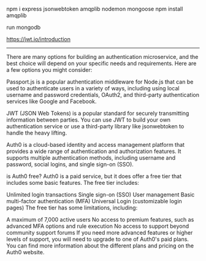 npm i express jsonwebtoken amqplib nodemon mongoose
npm install amqplib

run mongodb 

https://jwt.io/introduction


---
There are many options for building an authentication microservice, and the best choice will depend on your specific needs and requirements. Here are a few options you might consider:

Passport.js is a popular authentication middleware for Node.js that can be used to authenticate users in a variety of ways, including using local username and password credentials, OAuth2, and third-party authentication services like Google and Facebook.

JWT (JSON Web Tokens) is a popular standard for securely transmitting information between parties. You can use JWT to build your own authentication service or use a third-party library like jsonwebtoken to handle the heavy lifting.

Auth0 is a cloud-based identity and access management platform that provides a wide range of authentication and authorization features. It supports multiple authentication methods, including username and password, social logins, and single sign-on (SSO).

is Auth0  free?
Auth0 is a paid service, but it does offer a free tier that includes some basic features. The free tier includes:

Unlimited login transactions
Single sign-on (SSO)
User management
Basic multi-factor authentication (MFA)
Universal Login (customizable login pages)
The free tier has some limitations, including:

A maximum of 7,000 active users
No access to premium features, such as advanced MFA options and rule execution
No access to support beyond community support forums
If you need more advanced features or higher levels of support, you will need to upgrade to one of Auth0's paid plans. You can find more information about the different plans and pricing on the Auth0 website.




